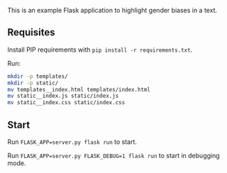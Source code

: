 This is an example Flask application to highlight gender biases in a text.

Requisites
----------

Install PIP requirements with `pip install -r requirements.txt`.

Run:

```bash
mkdir -p templates/
mkdir -p static/
mv templates__index.html templates/index.html
mv static__index.js static/index.js
mv static__index.css static/index.css
```

Start
-----

Run `FLASK_APP=server.py flask run` to start.

Run `FLASK_APP=server.py FLASK_DEBUG=1 flask run` to start in debugging mode.
